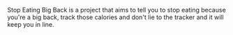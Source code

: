 Stop Eating Big Back is a project that aims to tell you to stop eating because you're a big back, track those calories and don't lie to the tracker and it will keep you in line.
